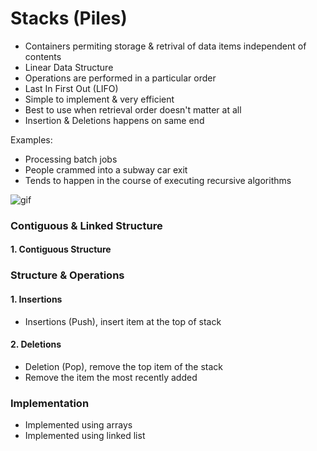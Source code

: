# Stacks (Piles)
- Containers permiting storage & retrival of data items independent of contents
- Linear Data Structure
- Operations are performed in a particular order
- Last In First Out (LIFO)
- Simple to implement & very efficient
- Best to use when retrieval order doesn't matter at all
- Insertion & Deletions happens on same end

Examples:
  - Processing batch jobs
  - People crammed into a subway car exit
  - Tends to happen in the course of executing recursive algorithms

![gif](https://www.sitesbay.com/data-structure/images/push-operation.gif)


### Contiguous & Linked Structure
#### 1. Contiguous Structure


### Structure & Operations
#### 1. Insertions
- Insertions (Push), insert item at the top of stack

#### 2. Deletions
- Deletion (Pop), remove the top item of the stack
- Remove the item the most recently added

### Implementation
- Implemented using arrays
- Implemented using linked list
